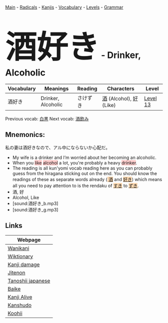 <style> bigfont {font-size: 100px}</style>
[Main](../README.md) -
[Radicals](../radicals.md) -
[Kanjis](../kanjis.md) -
[Vocabulary](../vocabulary.md) -
[Levels](../levels.md) -
[Grammar](../grammar.md)
# <bigfont> 酒好き</bigfont> - Drinker, Alcoholic 

| Vocabulary | Meanings | Reading | Characters | Level |
| --- | --- | --- | --- | --- |
| 酒好き | Drinker, Alcoholic | さけずき |  [酒](../kanjis/酒.md) (Alcohol), [好](../kanjis/好.md) (Like) | [Level 13](../levels/wk_level13.md) |

Previous vocab: [白黒](白黒.md) Next vocab: [酒飲み](酒飲み.md) 

## Mnemonics:
私の妻は酒好きなので、アル中にならないか心配だ。
* My wife is a drinker and I’m worried about her becoming an alcoholic.
* When you <span style="background-color:#ffcccb"> like</span> <span style="background-color:#ffcccb"> alcohol</span> a lot, you're probably a heavy <span style="background-color:#ffcccb"> drinker</span>.
* The reading is all kun'yomi vocab reading here as you can probably guess from the hiragana sticking out on the end. You should know the readings of these as separate words already (<span style="background-color:#fed8b1"> [酒](https://jisho.org/search/酒)</span> and <span style="background-color:#fed8b1"> [好き](https://jisho.org/search/好き)</span>) which means all you need to pay attention to is the rendaku of <span style="background-color:#fed8b1"> [すき](https://jisho.org/search/すき)</span> to <span style="background-color:#fed8b1"> [ずき](https://jisho.org/search/ずき)</span>.
* 酒, 好
* Alcohol, Like
* [sound:酒好き_b.mp3]
* [sound:酒好き_g.mp3]


## Links 

| Webpage |
| --- |
| [Wanikani          ](https://www.wanikani.com/kanji/酒好き) |
| [Wiktionary        ](https://en.wiktionary.org/wiki/酒好き) |
| [Kanji damage      ](http://www.kanjidamage.com/kanji/search?utf8=✓&q=酒好き) |
| [Jitenon           ](https://jitenon.com/kanji/酒好き) |
| [Tanoshii japanese ](https://www.tanoshiijapanese.com/dictionary/kanji.cfm?k=酒好き) |
| [Baike             ](https://baike.baidu.com/item/酒好き) |
| [Kanji Alive       ](https://app.kanjialive.com/酒好き) |
| [Kanshudo          ](https://www.kanshudo.com/searchmn?q=酒好き) |
| [Koohii            ](https://kanji.koohii.com/study/kanji/酒好き) |
